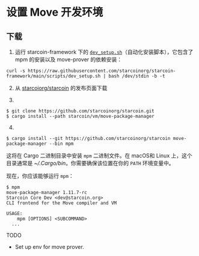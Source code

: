 # 设置 Move 开发环境

## 下载

1. 运行 starcoin-framework 下的 [`dev_setup.sh`](https://github.com/starcoinorg/starcoin-framework/blob/main/scripts/dev_setup.sh)（自动化安装脚本），它包含了 mpm 的安装以及 move-prover 的依赖安装：
```
curl -s https://raw.githubusercontent.com/starcoinorg/starcoin-framework/main/scripts/dev_setup.sh | bash /dev/stdin -b -t
```

2. 从 [starcoiorg/starcoin](https://github.com/starcoinorg/starcoin) 的发布页面下载

3.
```
$ git clone https://github.com/starcoinorg/starcoin.git
$ cargo install --path starcoin/vm/move-package-manager
```

4.
```
$ cargo install --git https://github.com/starcoinorg/starcoin move-package-manager --bin mpm
```

这将在 Cargo 二进制目录中安装 `mpm` 二进制文件。在 macOS和 Linux 上，这个目录通常是 *~/.Cargo/bin*。你需要确保该位置在你的 `PATH` 环境变量中。

现在，你应该能够运行 `mpm`：
```
$ mpm
move-package-manager 1.11.7-rc
Starcoin Core Dev <dev@starcoin.org>
CLI frontend for the Move compiler and VM

USAGE:
    mpm [OPTIONS] <SUBCOMMAND>
  ...
```

TODO
- Set up env for move prover.